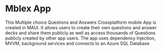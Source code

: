 # Mblex App

This Multiple choice Questions and Answers Crossplatform mobile App is created in MAUI. It allows users to create their own questions and answer decks and share them publicly as well as access thousands of Questions publicly created by other app users. The app uses dependency Injection, MVVM, background services and connects to an Azure SQL Database
